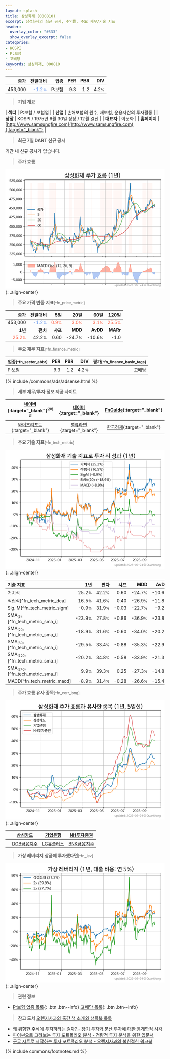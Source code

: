 ```yaml
---
layout: splash
title: 삼성화재 (000810)
excerpt: 삼성화재의 최근 공시, 수익률, 주요 재무/기술 지표
header:
  overlay_color: "#333"
  show_overlay_excerpt: false
categories:
- KOSPI
- P:보험
- 고배당
keywords: 삼성화재, 000810
---
```


| **종가** | **전일대비** | **업종** | **PER** | **PBR** | **DIV** |
| -------: | -----------: | -------: | ------: | ------: | ------: |
| 453,000 | <span style="color: cornflowerblue">-1.2<small>%</small></span> | P:보험 | 9.3 | 1.2 | 4.2<small>%</small> |

<!-- more -->


> **기업 개요**<a id="company"></a>

| <span style="white-space:nowrap;">**섹터**</span> | P:보험 / 보험업 |
| <span style="white-space:nowrap;">**산업**</span> | 손해보험의 원수, 재보험, 운용자산의 투자활동 |
| <span style="white-space:nowrap;">**상장**</span> | KOSPI / 1975년 6월 30일 상장 / 12월 결산 |
| <span style="white-space:nowrap;">**대표자**</span> | 이문화 |
| <span style="white-space:nowrap;">**홈페이지**</span> | [http://www.samsungfire.com](http://www.samsungfire.com){:target="_blank"} |


> **최근 7일 DART 신규 공시**<a id="dart"></a>

기간 내 신규 공시가 없습니다.


> **주가 흐름**<a id="price"></a>

![000810](/stock/images/000810.png){: .align-center}


> **주요 가격 변동 지표**<small>[^fn_price_metric]</small>

| **종가** | **전일대비** | **5일** | **20일** | **60일** | **120일** |
| -------: | -----------: | ------: | -------: | -------: | --------: |
| 453,000 | <span style="color: cornflowerblue">-1.2<small>%</small></span> | <span style="color: tomato">0.9<small>%</small></span> | <span style="color: tomato">3.0<small>%</small></span> | <span style="color: tomato">3.1<small>%</small></span> | <span style="color: tomato">25.5<small>%</small></span> |
| **1년** | **편차** | **샤프** | **MDD** | **AvDD** | **MARr** |
| <span style="color: tomato">25.2<small>%</small></span> | 42.2<small>%</small> | 0.60 | -24.7<small>%</small> | -10.6<small>%</small> | -1.0 |


> **주요 재무 지표**<small>[^fn_finance_metric]</small>

| **업종**<small>[^fn_sector_abbr]</small> | **PER** | **PBR** | **DIV** | **평가**<small>[^fn_finance_basic_tags]</small> |
| :--------------------------------------- | ------: | ------: | ------: | ----------------------------------------------: |
| P:보험 | 9.3 | 1.2 | 4.2<small>%</small> | 고배당 |



{% include /commons/ads/adsense.html %}

> **세부 재무/투자 정보 제공 사이트**

| [네이버](https://m.stock.naver.com/domestic/stock/000810/finance/summary){:target="_blank"}<sup><small>모바일</small></sup> | [네이버](https://finance.naver.com/item/coinfo.naver?code=000810){:target="_blank"} | [FnGuide](https://comp.fnguide.com/SVO2/ASP/SVD_Invest.asp?gicode=A000810&MenuYn=Y){:target="_blank"} |
| :---: | :---: | :---: |
| [와이즈리포트](https://comp.wisereport.co.kr/company/c1040001.aspx?cmp_cd=000810){:target="_blank"} | [밸류라인](https://www.valueline.co.kr/finance/summary/000810){:target="_blank"} | [한국경제](https://markets.hankyung.com/stock/000810/financial-summary){:target="_blank"} |


> **주요 기술 지표**<small>[^fn_tech_metric]</small>


![000810](/stock/images/000810_tech.png){: .align-center}

| **기술 지표** | **1년** | **편차** | **샤프** | **MDD** | **AvDD** |
| :------------ | ------: | -----------: | -------: | ------: | -------: |
| 거치식 | 25.2<small>%</small> | 42.2<small>%</small> | 0.60 | -24.7<small>%</small> | -10.6<small>%</small> |
| 적립식[^fn_tech_metric_dca] | 16.5<small>%</small> | 41.6<small>%</small> | 0.40 | -26.9<small>%</small> | -11.8<small>%</small> |
| Sig. M[^fn_tech_metric_sigm] | -0.9<small>%</small> | 31.9<small>%</small> | -0.03 | -22.7<small>%</small> | -9.2<small>%</small> |
| SMA<small><sub>(5)</sub></small>[^fn_tech_metric_sma_i] | -23.9<small>%</small> | 27.8<small>%</small> | -0.86 | -36.9<small>%</small> | -23.8<small>%</small> |
| SMA<small><sub>(20)</sub></small>[^fn_tech_metric_sma_i] | -18.9<small>%</small> | 31.6<small>%</small> | -0.60 | -34.0<small>%</small> | -20.2<small>%</small> |
| SMA<small><sub>(60)</sub></small>[^fn_tech_metric_sma_i] | -29.5<small>%</small> | 33.4<small>%</small> | -0.88 | -35.3<small>%</small> | -22.9<small>%</small> |
| SMA<small><sub>(120)</sub></small>[^fn_tech_metric_sma_i] | -20.2<small>%</small> | 34.8<small>%</small> | -0.58 | -33.9<small>%</small> | -21.3<small>%</small> |
| SMA<small><sub>(240)</sub></small>[^fn_tech_metric_sma_i] | 9.9<small>%</small> | 39.3<small>%</small> | 0.25 | -27.3<small>%</small> | -14.8<small>%</small> |
| MACD[^fn_tech_metric_macd] | -8.9<small>%</small> | 31.4<small>%</small> | -0.28 | -26.6<small>%</small> | -15.4<small>%</small> |


> **주가 흐름 유사 종목**<a id="corr"></a><small>[^fn_corr_long]</small>

![000810](/stock/images/000810_corr.png){: .align-center}

|       | [삼성카드](/029780/) | [기업은행](/024110/) | [NH투자증권](/005940/) |
| :---: | :------------------------------------: | :------------------------------------: | :------------------------------------: |
|       | [DGB금융지주](/139130/) | [LG유플러스](/032640/) | [BNK금융지주](/138930/) |


> **가상 레버리지 상품에 투자했다면**<a id="2x"></a><small>[^fn_lev]</small>

![000810](/stock/images/000810_2x.png){: .align-center}


> **관련 정보**

- [P:보험 업종 목록](/stats/sector/kospi_업종_보험_종목/){: .btn .btn--info} [고배당 목록](/fn/fn_high_div/){: .btn .btn--info}

> **참고 도서** [오렌지사과의 출간 책 소개와 샘플북 목록](https://kongdori.tistory.com/691)

- [왜 위험한 주식에 투자하라는 걸까? - 장기 투자와 분산 투자에 대한 통계학적 시각](https://kongdori.tistory.com/421)
- [파이썬으로 그려보는 투자 포트폴리오 분석  - 정량적 투자 분석을 위한 입문서](https://kongdori.tistory.com/643)
- [구글 시트로 시작하는 투자 포트폴리오 분석 - 오렌지사과의 불친절한 워크북](https://kongdori.tistory.com/449)


{% include commons/footnotes.md %}